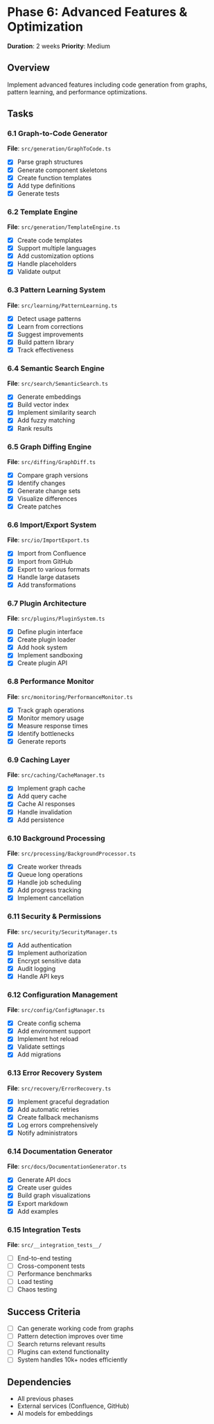 # Phase 6: Advanced Features & Optimization
**Duration**: 2 weeks
**Priority**: Medium

## Overview
Implement advanced features including code generation from graphs, pattern learning, and performance optimizations.

## Tasks

### 6.1 Graph-to-Code Generator
**File**: `src/generation/GraphToCode.ts`

- [x] Parse graph structures
- [x] Generate component skeletons
- [x] Create function templates
- [x] Add type definitions
- [x] Generate tests

### 6.2 Template Engine
**File**: `src/generation/TemplateEngine.ts`

- [x] Create code templates
- [x] Support multiple languages
- [x] Add customization options
- [x] Handle placeholders
- [x] Validate output

### 6.3 Pattern Learning System
**File**: `src/learning/PatternLearning.ts`

- [x] Detect usage patterns
- [x] Learn from corrections
- [x] Suggest improvements
- [x] Build pattern library
- [x] Track effectiveness

### 6.4 Semantic Search Engine
**File**: `src/search/SemanticSearch.ts`

- [x] Generate embeddings
- [x] Build vector index
- [x] Implement similarity search
- [x] Add fuzzy matching
- [x] Rank results

### 6.5 Graph Diffing Engine
**File**: `src/diffing/GraphDiff.ts`

- [x] Compare graph versions
- [x] Identify changes
- [x] Generate change sets
- [x] Visualize differences
- [x] Create patches

### 6.6 Import/Export System
**File**: `src/io/ImportExport.ts`

- [x] Import from Confluence
- [x] Import from GitHub
- [x] Export to various formats
- [x] Handle large datasets
- [x] Add transformations

### 6.7 Plugin Architecture
**File**: `src/plugins/PluginSystem.ts`

- [x] Define plugin interface
- [x] Create plugin loader
- [x] Add hook system
- [x] Implement sandboxing
- [x] Create plugin API

### 6.8 Performance Monitor
**File**: `src/monitoring/PerformanceMonitor.ts`

- [x] Track graph operations
- [x] Monitor memory usage
- [x] Measure response times
- [x] Identify bottlenecks
- [x] Generate reports

### 6.9 Caching Layer
**File**: `src/caching/CacheManager.ts`

- [x] Implement graph cache
- [x] Add query cache
- [x] Cache AI responses
- [x] Handle invalidation
- [x] Add persistence

### 6.10 Background Processing
**File**: `src/processing/BackgroundProcessor.ts`

- [x] Create worker threads
- [x] Queue long operations
- [x] Handle job scheduling
- [x] Add progress tracking
- [x] Implement cancellation

### 6.11 Security & Permissions
**File**: `src/security/SecurityManager.ts`

- [x] Add authentication
- [x] Implement authorization
- [x] Encrypt sensitive data
- [x] Audit logging
- [x] Handle API keys

### 6.12 Configuration Management
**File**: `src/config/ConfigManager.ts`

- [x] Create config schema
- [x] Add environment support
- [x] Implement hot reload
- [x] Validate settings
- [x] Add migrations

### 6.13 Error Recovery System
**File**: `src/recovery/ErrorRecovery.ts`

- [x] Implement graceful degradation
- [x] Add automatic retries
- [x] Create fallback mechanisms
- [x] Log errors comprehensively
- [x] Notify administrators

### 6.14 Documentation Generator
**File**: `src/docs/DocumentationGenerator.ts`

- [x] Generate API docs
- [x] Create user guides
- [x] Build graph visualizations
- [x] Export markdown
- [x] Add examples

### 6.15 Integration Tests
**File**: `src/__integration_tests__/`

- [ ] End-to-end testing
- [ ] Cross-component tests
- [ ] Performance benchmarks
- [ ] Load testing
- [ ] Chaos testing

## Success Criteria
- [ ] Can generate working code from graphs
- [ ] Pattern detection improves over time
- [ ] Search returns relevant results
- [ ] Plugins can extend functionality
- [ ] System handles 10k+ nodes efficiently

## Dependencies
- All previous phases
- External services (Confluence, GitHub)
- AI models for embeddings